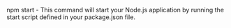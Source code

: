 npm start - This command will start your Node.js application by running the start script defined in your package.json file.
